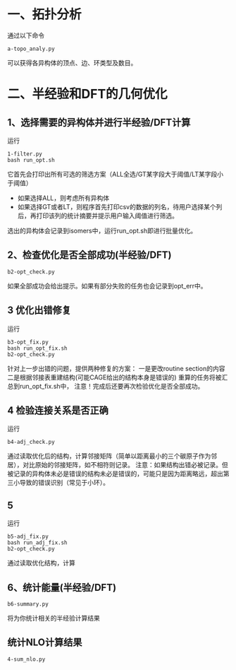 # 一、拓扑分析
通过以下命令
```
a-topo_analy.py
```
可以获得各异构体的顶点、边、环类型及数目。

# 二、半经验和DFT的几何优化
## 1、选择需要的异构体并进行半经验/DFT计算

运行
```
1-filter.py
bash run_opt.sh
```

它首先会打印出所有可选的筛选方案（ALL全选/GT某字段大于阈值/LT某字段小于阈值）
- 如果选择ALL，则考虑所有异构体
- 如果选择GT或者LT，则程序首先打印csv的数据的列名，待用户选择某个列后，再打印该列的统计摘要并提示用户输入阈值进行筛选。

选出的异构体会记录到isomers中，运行run_opt.sh即进行批量优化。

## 2、检查优化是否全部成功(半经验/DFT)
```
b2-opt_check.py
```
如果全部成功会给出提示。如果有部分失败的任务也会记录到opt_err中。

## 3 优化出错修复
运行
```
b3-opt_fix.py 
bash run_opt_fix.sh
b2-opt_check.py
```
针对上一步出错的问题，提供两种修复的方案：
一是更改routine section的内容
二是根据邻接表重建结构(可能CAGE给出的结构本身是错误的)
重算的任务将被汇总到run_opt_fix.sh中，
注意！完成后还要再次检验优化是否全部成功。

## 4 检验连接关系是否正确
运行
```
b4-adj_check.py 
```
通过读取优化后的结构，计算邻接矩阵（简单以距离最小的三个碳原子作为邻居），对比原始的邻接矩阵，如不相符则记录。
注意：如果结构出错必被记录。但被记录的异构体未必是错误的结构未必是错误的，可能只是因为距离略远，超出第三小导致的错误识别（常见于小环）。

## 5
运行
```
b5-adj_fix.py 
bash run_adj_fix.sh
b2-opt_check.py
```
通过读取优化结构，计算

## 6、统计能量(半经验/DFT)

```
b6-summary.py
```
将为你统计相关的半经验计算结果






## 统计NLO计算结果

```
4-sum_nlo.py
```


